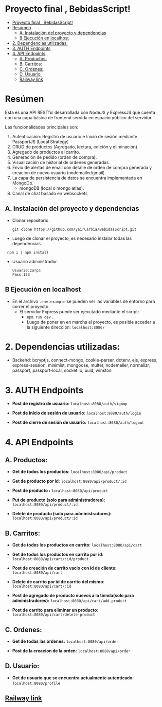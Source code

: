 # Proyecto final , BebidasScript!
- [Proyecto final , BebidasScript!](#proyecto-final--bebidasscript)
- [Resúmen](#resúmen)
  - [A. Instalación del proyecto y dependencias](#a-instalación-del-proyecto-y-dependencias)
  - [B Ejecución en localhost](#b-ejecución-en-localhost)
- [2. Dependencias utilizadas:](#2-dependencias-utilizadas)
- [3. AUTH Endpoints](#3-auth-endpoints)
- [4. API Endpoints](#4-api-endpoints)
  - [A. Productos:](#a-productos)
  - [B. Carritos:](#b-carritos)
  - [C. Ordenes:](#c-ordenes)
  - [D. Usuario:](#d-usuario)
  - [Railway link](#railway-link)
# Resúmen

Esta es una API RESTful desarrollada con NodeJS y ExpressJS que cuenta con una capa básica de frontend 
servida en espacio público del servidor.

Las funcionalidades principales son:

1. Autenticación: Registro de usuario e Inicio de sesión mediante PassportJS (Local Strategy)
2. CRUD de productos (Agregado, lectura, edición y eliminación).
3. Agregado de productos al carrito.
4. Generación de pedido (orden de compra).
5. Visualización de historial de ordenes generadas.
6. Envio de alertas de email con detalle de orden de
    compra generada y creacion de nuevo usuario (nodemailer/gmail).
7. La capa de persistencia de datos se encuentra implementada en MongoDb.
   - mongoDB (local o mongo atlas).
8. Canal de chat basado en websockets

## A. Instalación del proyecto y dependencias

- Clonar repositorio.

  ```
  git clone https://github.com/yairCarbia/BebidasScript.git
  ```


- Luego de clonar el proyecto, es necesario instalar todas las dependencias.

 ```
  npm i | npm install
  ```

- Usuario administrador.
  ```
  Usuario:zarpa
  Pass:123
  ```
## B Ejecución en localhost
  - En el archivo `.env.example` se pueden ver las variables de entorno para correr el proyecto. 
    - El servidor Express puede ser ejecutado mediante el script:
      - `npm run dev` .
      - Luego de poner en en marcha el proyecto, es posible acceder a la siguiente dirección:
    ```localhost:8080/```

# 2. Dependencias utilizadas:

  - Backend:
    bcryptjs,
    connect-mongo,
    cookie-parser,
    dotenv,
    ejs,
    express,
    express-session,
    minimist,
    mongoose,
    multer,
    nodemailer,
    normalizr,
    passport,
    passport-local,
    socket.io,
    uuid,
    winston
  

# 3. AUTH Endpoints
 
  - **Post de registro de usuario:**
    ```localhost:8080/auth/signup```
  
  - **Post de inicio de sesión de usuario:**
    ```localhost:8080/auth/login```
  
  - **Post de cierre de sesión de usuario:**
    ```localhost:8080/auth/logout```

# 4. API Endpoints

## A. Productos:
  - **Get de todos los productos:** 
    ```localhost:8080/api/product```

  - **Get de producto por id:**
    ```localhost:8080/api/product/:id```

   - **Post de producto :**
    ```localhost:8080/api/product```

  - **Put de producto (solo para administradores):**
    ```localhost:8080/api/product/:id```

  - **Delete de producto (solo para administradores):**
    ```localhost:8080/api/product/:id```





## B. Carritos:
  - **Get de todos los productos en carrito:**
      ```localhost:8080/api/cart```
  - **Get de todos los productos en carrito por id:**
      ```localhost:8080/api/cart/:id/product```

  - **Post de creación de carrito vacío con id de cliente:** 
    ```localhost:8080/api/cart```

  - **Delete de carrito por id de carrito del mismo:** 
    ```localhost:8080/api/cart/:id```

 - **Post de agregado de producto nuevos a la tienda(solo para administradores):** 
    ```localhost:8080/api/cart/add-product```

  - **Post de carrito para eliminar un producto:** 
    ```localhost:8080/api/cart/delete-product```

## C. Ordenes:
  - **Get de todas las ordenes:** 
    ```localhost:8080/api/order```

  - **Post de la creacion de la orden:** 
    ```localhost:8080/api/order```



## D. Usuario:
  - **Get de usuario que se encuentra actualmente autenticado:**
    ```localhost:8080/profile```


## [Railway link]((https://bebidasscript-production.up.railway.app/))